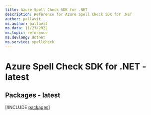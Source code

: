 ```yaml
---
title: Azure Spell Check SDK for .NET
description: Reference for Azure Spell Check SDK for .NET
author: pallavit
ms.author: pallavit
ms.data: 11/23/2022
ms.topic: reference
ms.devlang: dotnet
ms.service: spellcheck
---
```

# Azure Spell Check SDK for .NET - latest
## Packages - latest
[!INCLUDE [packages](spell-check-index.md)]